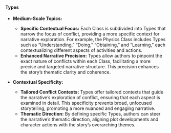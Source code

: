 #### **Types**

- **Medium-Scale Topics:**

  - **Specific Contextual Focus:** Each Class is subdivided into Types that narrow the focus of conflict, providing a more specific context for narrative exploration. For example, the Physics Class includes Types such as “Understanding,” “Doing,” “Obtaining,” and “Learning,” each contextualizing different aspects of activities and actions.
  - **Enhanced Narrative Precision:** Types allow authors to pinpoint the exact nature of conflicts within each Class, facilitating a more precise and targeted narrative structure. This precision enhances the story’s thematic clarity and coherence.

- **Contextual Specificity:**
  - **Tailored Conflict Contexts:** Types offer tailored contexts that guide the narrative’s exploration of conflict, ensuring that each aspect is examined in detail. This specificity prevents broad, unfocused storytelling, promoting a more nuanced and engaging narrative.
  - **Thematic Direction:** By defining specific Types, authors can steer the narrative’s thematic direction, aligning plot developments and character actions with the story’s overarching themes.
